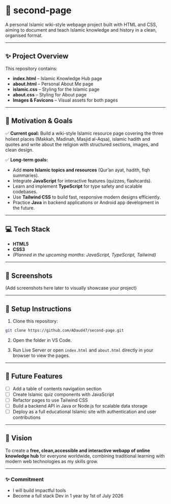 # 🕌 **second-page**

A personal Islamic wiki-style webpage project built with HTML and CSS, aiming to document and teach Islamic knowledge and history in a clean, organised format.

---

## ✨ **Project Overview**

This repository contains:

* **index.html** – Islamic Knowledge Hub page
* **about.html** – Personal About Me page
* **islamic.css** – Styling for the Islamic page
* **about.css** – Styling for About page
* **Images & Favicons** – Visual assets for both pages

---

## 📝 **Motivation & Goals**

✅ **Current goal:** Build a wiki-style Islamic resource page covering the three holiest places (Makkah, Madinah, Masjid al-Aqsa), islamic hadith and quotes and write about the religion with structured sections, images, and clean design.

✅ **Long-term goals:**

* Add **more Islamic topics and resources** (Qur’an ayat, hadith, fiqh summaries).
* Integrate **JavaScript** for interactive features (quizzes, flashcards).
* Learn and implement **TypeScript** for type safety and scalable codebases.
* Use **Tailwind CSS** to build fast, responsive modern designs efficiently.
* Practice **Java** in backend applications or Android app development in the future.

---

## 💻 **Tech Stack**

* **HTML5**
* **CSS3**
* *(Planned in the upcoming months: JavaScript, TypeScript, Tailwind)*

---

## 📸 **Screenshots**

(Add screenshots here later to visually showcase your project)

---

## 🚀 **Setup Instructions**

1. Clone this repository:

```bash
git clone https://github.com/ADaud47/second-page.git
```

2. Open the folder in VS Code.

3. Run Live Server or open `index.html` and `about.html` directly in your browser to view the pages.

---

## 🌟 **Future Features**

* [ ] Add a table of contents navigation section
* [ ] Create Islamic quiz components with JavaScript
* [ ] Refactor pages to use Tailwind CSS
* [ ] Build a backend API in Java or Node.js for scalable data storage
* [ ] Deploy as a full educational Islamic site with authentication and user contributions

---

## 🤲 **Vision**

To create a **free, clean,accessible and interactive webapp of online knowledge hub** for everyone worldwide, combining traditional learning with modern web technologies as my skills grow.



---

### ✨ **Commitment**

* I will build impactful tools
* Become a full stack Dev in 1 year by 1st of July 2026


